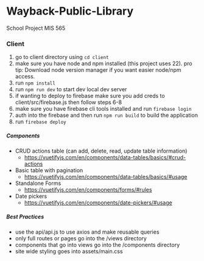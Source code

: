 # Wayback-Public-Library
School Project MIS 565

### Client

1. go to client directory using `cd client`
2. make sure you have node and npm installed (this project uses 22). pro tip: Download node version manager if you want easier node/npm access.
3. run `npm install`
4. run `npm run dev` to start dev local dev server
5. if wanting to deploy to firebase make sure you add creds to client/src/firebase.js then follow steps 6-8
6. make sure you have firebase cli tools installed and run `firebase login`
7. auth into the firebase and then run `npm run build` to build the application
8. run `firebase deploy`

##### Components

- CRUD actions table (can add, delete, read, update table information)
  - https://vuetifyjs.com/en/components/data-tables/basics/#crud-actions
- Basic table with pagination
  - https://vuetifyjs.com/en/components/data-tables/basics/#usage
- Standalone Forms
  - https://vuetifyjs.com/en/components/forms/#rules
- Date pickers
  - https://vuetifyjs.com/en/components/date-pickers/#usage

##### Best Practices

- use the api/api.js to use axios and make reusable queries
- only full routes or pages go into the /views directory
- components that go into views go into the /components directory
- site wide styling goes into assets/main.css